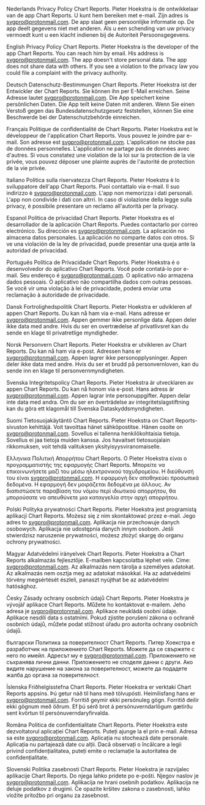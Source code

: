 Nederlands 
Privacy Policy Chart Reports.
Pieter Hoekstra is de ontwikkelaar van de app Chart Reports. U kunt hem bereiken met e-mail. Zijn adres is svgpro@protonmail.com.
De app slaat geen persoonlijke informatie op. De app deelt gegevens niet met anderen.
Als u een schending van uw privacy vermoedt kunt u een klacht indienen bij de Autoriteit Persoonsgegevens.
 
English
Privacy Policy Chart Reports.
Pieter Hoekstra is the developer of the app Chart Reports. You can reach him by email. His address is svgpro@protonmail.com.
The app doesn't store personal data. The app does not share data with others.
If you see a violation to the privacy law you could file a complaint with the privacy authority.
 
Deutsch
Datenschutz-Bestimmungen Chart Reports.
Pieter Hoekstra ist der Entwickler der Chart Reports. Sie können ihn per E-Mail erreichen. Seine Adresse lautet svgpro@protonmail.com.
Die App speichert keine persönlichen Daten. Die App teilt keine Daten mit anderen.
Wenn Sie einen Verstoß gegen das Bundesdatenschutzgesetz feststellen, können Sie eine Beschwerde bei der Datenschutzbehörde einreichen.
 
Français
Politique de confidentialité de Chart Reports.
Pieter Hoekstra est le développeur de l'application Chart Reports. Vous pouvez le joindre par e-mail. Son adresse est svgpro@protonmail.com.
L'application ne stocke pas de données personnelles. L'application ne partage pas de données avec d'autres.
Si vous constatez une violation de la loi sur la protection de la vie privée, vous pouvez déposer une plainte auprès de l'autorité de protection de la vie privée.
 
Italiano
Politica sulla riservatezza Chart Reports.
Pieter Hoekstra è lo sviluppatore dell'app Chart Reports. Puoi contattalo via e-mail. Il suo indirizzo è svgpro@protonmail.com.
L'app non memorizza i dati personali. L'app non condivide i dati con altrri.
In caso di violazione della legge sulla privacy, è possibile presentare un reclamo all'autorità per la privacy.
 
Espanol
Política de privacidad Chart Reports.
Pieter Hoekstra es el desarrollador de la aplicación Chart Reports. Puedes contactarlo por correo electrónico. Su dirección es svgpro@protonmail.com.
La aplicación no almacena datos personales. La aplicación no comparte datos con otros.
Si ve una violación de la ley de privacidad, puede presentar una queja ante la autoridad de privacidad.
 
Português
Política de Privacidade Chart Reports.
Pieter Hoekstra é o desenvolvedor do aplicativo Chart Reports. Você pode contatá-lo por e-mail. Seu endereço é svgpro@protonmail.com.
O aplicativo não armazena dados pessoais. O aplicativo não compartilha dados com outras pessoas.
Se você vir uma violação à lei de privacidade, poderá enviar uma reclamação à autoridade de privacidade.
 
Dansk
Fortrolighedspolitik Chart Reports.
Pieter Hoekstra er udvikleren af appen Chart Reports. Du kan nå ham via e-mail. Hans adresse er svgpro@protonmail.com.
Appen gemmer ikke personlige data. Appen deler ikke data med andre.
Hvis du ser en overtrædelse af privatlivsret kan du sende en klage til privatretlige myndigheder.
 
Norsk
Personvern Chart Reports.
Pieter Hoekstra er utvikleren av Chart Reports. Du kan nå ham via e-post. Adressen hans er svgpro@protonmail.com.
Appen lagrer ikke personopplysninger. Appen deler ikke data med andre.
Hvis du ser et brudd på personvernloven, kan du sende inn en klage til personvernmyndigheten.
 
Svenska
Integritetspolicy Chart Reports.
Pieter Hoekstra är utvecklaren av appen Chart Reports. Du kan nå honom via e-post. Hans adress är svgpro@protonmail.com.
Appen lagrar inte personuppgifter. Appen delar inte data med andra.
Om du ser en överträdelse av integritetslagstiftning kan du göra ett klagomål till Svenska Dataskyddsmyndigheten.
 
Suomi
Tietosuojakäytäntö Chart Reports.
Pieter Hoekstra on Chart Reports-sivuston kehittäjä. Voit tavoittaa hänet sähköpostitse. Hänen osoite on svgpro@protonmail.com.
Sovellus ei tallenna henkilökohtaisia ​​tietoja. Sovellus ei jaa tietoja muiden kanssa.
Jos havaitset tietosuojalain rikkomuksen, voit tehdä valituksen yksityisyysviranomaiselle.
 
Ελληνικα
Πολιτική Απορρήτου Chart Reports.
Ο Pieter Hoekstra είναι ο προγραμματιστής της εφαρμογής Chart Reports. Μπορείτε να επικοινωνήσετε μαζί του μέσω ηλεκτρονικού ταχυδρομείου. Η διεύθυνσή του είναι svgpro@protonmail.com.
Η εφαρμογή δεν αποθηκεύει προσωπικά δεδομένα. Η εφαρμογή δεν μοιράζεται δεδομένα με άλλους.
Αν διαπιστώσετε παραβίαση του νόμου περί ιδιωτικού απορρήτου, θα μπορούσατε να απευθύνετε μια καταγγελία στην αρχή απορρήτου.
 
Polski
Polityka prywatności Chart Reports.
Pieter Hoekstra jest programistą aplikacji Chart Reports. Możesz się z nim skontaktować przez e-mail. Jego adres to svgpro@protonmail.com.
Aplikacja nie przechowuje danych osobowych. Aplikacja nie udostępnia danych innym osobom.
Jeśli stwierdzisz naruszenie prywatności, możesz złożyć skargę do organu ochrony prywatności.
 
Magyar
Adatvédelmi irányelvek Chart Reports.
Pieter Hoekstra a Chart Reports alkalmazás fejlesztője. E-mailben kapcsolatba léphet vele. Címe: svgpro@protonmail.com.
Az alkalmazás nem tárolja a személyes adatokat. Az alkalmazás nem osztja meg az adatokat másokkal.
Ha az adatvédelmi törvény megsértését észleli, panaszt nyújthat be az adatvédelmi hatósághoz.
 
Česky
Zásady ochrany osobních údajů Chart Reports.
Pieter Hoekstra je vývojář aplikace Chart Reports. Můžete ho kontaktovat e-mailem. Jeho adresa je svgpro@protonmail.com.
Aplikace neukládá osobní údaje. Aplikace nesdílí data s ostatními.
Pokud zjistíte porušení zákona o ochraně osobních údajů, můžete podat stížnost úřadu pro autorita ochrany osobních údajů.
 
български
Политика за поверителност Chart Reports.
Питер Хоекстра е разработчик на приложението Chart Reports. Можете да се свържете с него по имейл. Адресът му е svgpro@protonmail.com.
Приложението не съхранява лични данни. Приложението не споделя данни с други.
Ако видите нарушение на закона за поверителност, можете да подадете жалба до органа за поверителност.
 
Íslenska
Friðhelgisstefna Chart Reports.
Pieter Hoekstra er verktaki Chart Reports appsins. Þú getur náð til hans með tölvupósti. Heimilisfang hans er svgpro@protonmail.com.
Forritið geymir ekki persónuleg gögn. Forritið deilir ekki gögnum með öðrum.
Ef þú sérð brot á persónuverndarlögum gætirðu sent kvörtun til persónuverndaryfirvalda.
 
Româna
Politica de confidentialitate Chart Reports.
Pieter Hoekstra este dezvoltatorul aplicației Chart Reports. Puteți ajunge la el prin e-mail. Adresa sa este svgpro@protonmail.com.
Aplicația nu stochează date personale. Aplicația nu partajează date cu alții.
Dacă observați o încălcare a legii privind confidențialitatea, puteți emite o reclamație la autoritatea de confidențialitate.
 
Slovenski
Politika zasebnosti Chart Reports.
Pieter Hoekstra je razvijalec aplikacije Chart Reports. Do njega lahko pridete po e-pošti. Njegov naslov je svgpro@protonmail.com.
Aplikacija ne hrani osebnih podatkov. Aplikacija ne deluje podatkov z drugimi.
Če opazite kršitev zakona o zasebnosti, lahko vložite pritožbo pri organu za zasebnost.

